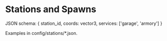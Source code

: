 # Stations and Spawns

JSON schema: { station_id, coords: vector3, services: ['garage', 'armory'] }

Examples in config/stations/*.json.